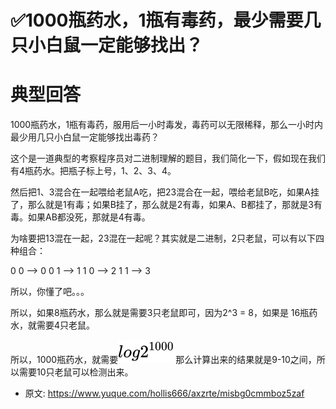 # ✅1000瓶药水，1瓶有毒药，最少需要几只小白鼠一定能够找出？
<!--page header-->

<a name="em0Fc"></a>
# 典型回答

1000瓶药水，1瓶有毒药，服用后一小时毒发，毒药可以无限稀释，那么一小时内最少用几只小白鼠一定能够找出毒药？

这个是一道典型的考察程序员对二进制理解的题目，我们简化一下，假如现在我们有4瓶药水。把瓶子标上号，1、2、3、4。

然后把1、3混合在一起喂给老鼠A吃，把23混合在一起，喂给老鼠B吃，如果A挂了，那么就是1有毒；如果B挂了，那么就是2有毒，如果A、B都挂了，那就是3有毒。如果AB都没死，那就是4有毒。

为啥要把13混在一起，23混在一起呢？其实就是二进制，2只老鼠，可以有以下四种组合：

0 0  ——> 0
0 1   ——> 1
1 0   ——> 2
1 1   ——> 3

所以，你懂了吧。。。

所以，如果8瓶药水，那么就是需要3只老鼠即可，因为2^3 = 8，如果是 16瓶药水，就需要4只老鼠。

所以，1000瓶药水，就需要![](./img/SnSa09VVM7adnAvN/b81fb0a49887ab7b77389e6f25cbc562-049135.svg)那么计算出来的结果就是9-10之间，所以需要10只老鼠可以检测出来。





<!--page footer-->
- 原文: <https://www.yuque.com/hollis666/axzrte/misbg0cmmboz5zaf>